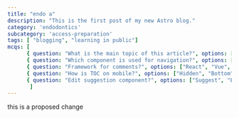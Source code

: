 ```yaml
---
title: "endo a"
description: "This is the first post of my new Astro blog."
category: 'endodontics'
subcategory: 'access-preparation'
tags: [ "blogging", "learning in public"]
mcqs: [
      { question: "What is the main topic of this article?", options: ["Web Dev", "ML", "DB", "Mobile"], correctAnswer: 0 },
      { question: "Which component is used for navigation?", options: ["Nav", "BreadCrumbs", "SiteNav", "Header"], correctAnswer: 1 },
      { question: "Framework for comments?", options: ["React", "Vue", "SolidJS", "Svelte"], correctAnswer: 2 },
      { question: "How is TOC on mobile?", options: ["Hidden", "Bottom", "Top", "Dropdown"], correctAnswer: 2 },
      { question: "Edit suggestion component?", options: ["Suggest", "EditSuggestion", "Feedback", "Editor"], correctAnswer: 1 }
       ]
---
```

this is a proposed change 

